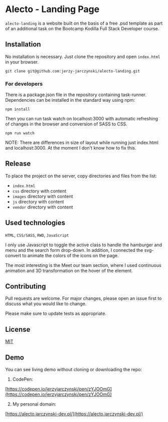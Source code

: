 # Alecto - Landing Page

`alecto-landing` is a website built on the basis of a free .psd template as part of an additional task on the Bootcamp Kodilla Full Stack Developer course.

## Installation

No installation is necessary. Just clone the repository and open `index.html` in your browser.

```
git clone git@github.com:jerzy-jarczynski/alecto-landing.git
```

### For developers

There is a package.json file in the repository containing task-runner. Dependencies can be installed in the standard way using npm:

```
npm install
```

Then you can run task watch on localhost:3000 with automatic refreshing of changes in the browser and conversion of SASS to CSS.

```
npm run watch
```

NOTE: There are differences in size of layout while running just index.html and localhost:3000. At the moment I don't know how to fix this.

## Release

To place the project on the server, copy directories and files from the list:
- `index.html`
- `css` directory with content
- `images` directory with content
- `js` directory with content
- `vendor` directory with content

## Used technologies

`HTML`, `CSS/SASS`, `RWD`,  `JavaScript`

I only use Javascript to toggle the active class to handle the hamburger and menu and the search form drop-down. In addition, I connected the svg-convert to animate the colors of the icons on the page.

The most interesting is the Meet our team section, where I used continuous animation and 3D transformation on the hover of the element.

## Contributing

Pull requests are welcome. For major changes, please open an issue first
to discuss what you would like to change.

Please make sure to update tests as appropriate.

## License

[MIT](https://choosealicense.com/licenses/mit/)

## Demo

You can see living demo without cloning or downloading the repo:

1. CodePen:

[https://codepen.io/jerzyjarczynski/pen/zYJOOmG](https://codepen.io/jerzyjarczynski/pen/zYJOOmG)

2. My personal domain:

[https://alecto.jarczynski-dev.pl/](https://alecto.jarczynski-dev.pl/)